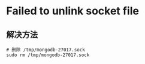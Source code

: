 # Failed to unlink socket file

## 解决方法

```shell
# 删除 /tmp/mongodb-27017.sock
sudo rm /tmp/mongodb-27017.sock
```


